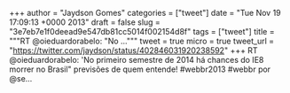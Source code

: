 
+++
author = "Jaydson Gomes"
categories = ["tweet"]
date = "Tue Nov 19 17:09:13 +0000 2013"
draft = false
slug = "3e7eb7e1f0deead9e547db81cc5014f002154d8f"
tags = ["tweet"]
title = """RT @oieduardorabelo: "No ..."""
tweet = true
micro = true
tweet_url = "https://twitter.com/jaydson/status/402846031920238592"
+++
RT @oieduardorabelo: 'No primeiro semestre de 2014 há chances do IE8 morrer no Brasil" previsões de quem entende! #webbr2013 #webbr por @se…
